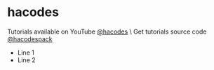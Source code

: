 # hacodes
Tutorials available on YouTube [@hacodes](https://www.youtube.com/@hacodes) \\
Get tutorials source code [@hacodespack](https://github.com/hacodespack)
<ul>
<li>Line 1</li>
<li>Line 2</li>
</ul>
